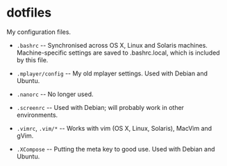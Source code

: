 dotfiles
========

My configuration files.

* `.bashrc` -- Synchronised across OS X, Linux and Solaris machines.
  Machine-specific settings are saved to .bashrc.local, which is included by
  this file.

* `.mplayer/config` -- My old mplayer settings. Used with Debian and Ubuntu.

* `.nanorc` -- No longer used.

* `.screenrc` -- Used with Debian; will probably work in other environments.

* `.vimrc`, `.vim/*` -- Works with vim (OS X, Linux, Solaris), MacVim and gVim.

* `.XCompose` -- Putting the meta key to good use. Used with Debian and Ubuntu.
